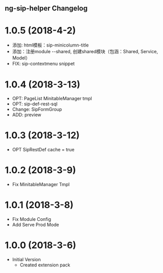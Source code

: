 ## ng-sip-helper Changelog

# 1.0.5 (2018-4-2)

* 添加: html模板：sip-minicolumn-title
* 添加：注册module --shared, 创建shared模块（包涵：Shared, Service, Model）
* FIX: sip-contextmenu snippet

# 1.0.4 (2018-3-13)

* OPT: PageList MinitableManager tmpl
* OPT: sip-def-rest-sql
* Change: SipFormGroup
* ADD: preview

# 1.0.3 (2018-3-12)

* OPT SipRestDef cache = true

# 1.0.2 (2018-3-9)

* Fix MinitableManager Tmpl

# 1.0.1 (2018-3-8)

* Fix Module Config
* Add Serve Prod Mode

# 1.0.0 (2018-3-6)

* Initial Version
  * Created extension pack
